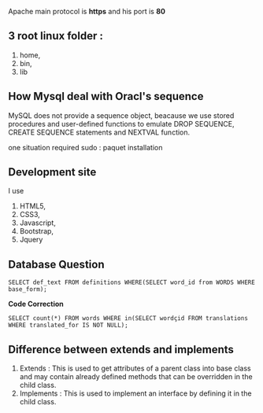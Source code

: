 Apache main protocol is **https** and his port is **80**

## 3 root linux folder : 
1. home, 
2. bin, 
3. lib

## How Mysql deal with Oracl's sequence 
MySQL does not provide a sequence object, beacause we use stored procedures and user-defined functions to emulate DROP SEQUENCE, CREATE SEQUENCE statements and NEXTVAL function.

one situation required sudo : paquet installation

## Development site
I use 
1. HTML5, 
2. CSS3, 
3. Javascript, 
4. Bootstrap, 
5. Jquery 

## Database Question
```
SELECT def_text FROM definitions WHERE(SELECT word_id from WORDS WHERE base_form);
```

**Code Correction**
```
SELECT count(*) FROM words WHERE in(SELECT wordçid FROM translations WHERE translated_for IS NOT NULL);
```

## Difference between extends and implements
1. Extends : This is used to get attributes of a parent class into base class and may contain already defined methods that can be overridden in the child class.
2. Implements : This is used to implement an interface by defining it in the child class.